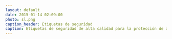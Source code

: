 ```yaml
---
layout: default
date: 2015-01-14 02:09:00
photo: sl.png
caption_header: Etiquetas de seguridad
caption: Etiquetas de seguridad de alta calidad para la protección de activos y documentos de importancia.  Las etiquetas con diseñadas a la medida de las necesidades de nuestros clientes, incluyendo tecnología de punta que dificulta en gran medida su manipulación.
---
```

